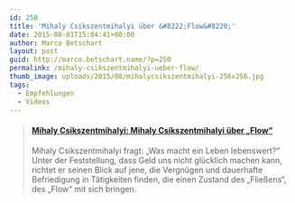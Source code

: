 ```yaml
---
id: 250
title: 'Mihaly Csikszentmihalyi über &#8222;Flow&#8220;'
date: 2015-08-01T15:04:41+00:00
author: Marco Betschart
layout: post
guid: http://marco.betschart.name/?p=250
permalink: /mihaly-csikszentmihalyi-ueber-flow/
thumb_image: uploads/2015/08/mihalycsikszentmihalyi-256x256.jpg
tags:
  - Empfehlungen
  - Videos
---
```

<blockquote class="embedly-card" data-card-controls="1" data-card-align="center" data-card-theme="light">
  <h4>
    <a href="http://www.ted.com/talks/mihaly_csikszentmihalyi_on_flow?language=de">Mihaly Csikszentmihalyi: Mihaly Csikszentmihalyi über &#8222;Flow&#8220;</a>
  </h4>
  
  <p>
    Mihaly Csikszentmihalyi fragt: &#8222;Was macht ein Leben lebenswert?&#8220; Unter der Feststellung, dass Geld uns nicht glücklich machen kann, richtet er seinen Blick auf jene, die Vergnügen und dauerhafte Befriedigung in Tätigkeiten finden, die einen Zustand des &#8222;Fließens&#8220;, des &#8222;Flow&#8220; mit sich bringen.
  </p>
</blockquote>